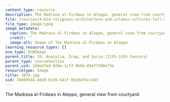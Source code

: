 ```yaml
---
content_type: resource
description: The Madrasa al-Firdaws in Aleppo, general view from courtyard.
file: /courses/4-614-religious-architecture-and-islamic-cultures-fall-2002/7849954448200c36541f0538ef4cc4d3_1074.jpg
file_type: image/jpeg
image_metadata:
  caption: The Madrasa al-Firdaws in Aleppo, general view from courtyard.
  credit: ''
  image-alt: Image of The Madrasa al-Firdaws in Aleppo
learning_resource_types: []
ocw_type: OCWImage
parent_title: 10. Anatolia, Iraq, and Syria (11th-13th Century)
parent_type: CourseSection
parent_uid: 1dded7ed-926e-1cf3-9b6b-83ef7580e73e
resourcetype: Image
title: 1074.jpg
uid: 78499544-4820-0c36-541f-0538ef4cc4d3
---
```

The Madrasa al-Firdaws in Aleppo, general view from courtyard.


